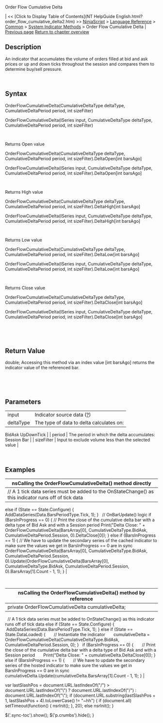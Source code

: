 ﻿










 


Order Flow Cumulative Delta







| &lt;&lt; [Click to Display Table of Contents](NT HelpGuide English.html?order_flow_cumulative_delta2.htm) &gt;&gt;
 [NinjaScript](ninjascript.htm) &gt; [Language Reference](language_reference_wip.htm) &gt; [Common](common.htm) &gt; [System Indicator Methods](indicators.htm) &gt;
Order Flow Cumulative Delta | [Previous page](on_balance_volume_obv.htm)
[Return to chapter overview](indicators.htm)










Description
-----------


An indicator that accumulates the volume of orders filled at bid and ask prices or up and down ticks throughout the session and compares them to determine buy/sell pressure.


 


Syntax
------


OrderFlowCumulativeDelta(CumulativeDeltaType deltaType, CumulativeDeltaPeriod period, int sizeFilter)


OrderFlowCumulativeDelta(ISeries<double> input, CumulativeDeltaType deltaType, CumulativeDeltaPeriod period, int sizeFilter)


 


Returns Open value


OrderFlowCumulativeDelta(CumulativeDeltaType deltaType, CumulativeDeltaPeriod period, int sizeFilter).DeltaOpen[int barsAgo]


OrderFlowCumulativeDelta(ISeries<double> input, CumulativeDeltaType deltaType, CumulativeDeltaPeriod period, int sizeFilter).DeltaOpen[int barsAgo]


 


Returns High value


OrderFlowCumulativeDelta(CumulativeDeltaType deltaType, CumulativeDeltaPeriod period, int sizeFilter).DeltaHigh[int barsAgo]


OrderFlowCumulativeDelta(ISeries<double> input, CumulativeDeltaType deltaType, CumulativeDeltaPeriod period, int sizeFilter).DeltaHigh[int barsAgo]


 


Returns Low value


OrderFlowCumulativeDelta(CumulativeDeltaType deltaType, CumulativeDeltaPeriod period, int sizeFilter).DeltaLow[int barsAgo]


OrderFlowCumulativeDelta(ISeries<double> input, CumulativeDeltaType deltaType, CumulativeDeltaPeriod period, int sizeFilter).DeltaLow[int barsAgo]


 


Returns Close value


OrderFlowCumulativeDelta(CumulativeDeltaType deltaType, CumulativeDeltaPeriod period, int sizeFilter).DeltaClose[int barsAgo]


OrderFlowCumulativeDelta(ISeries<double> input, CumulativeDeltaType deltaType, CumulativeDeltaPeriod period, int sizeFilter).DeltaClose[int barsAgo]


 


 


Return Value
------------


double; Accessing this method via an index value [int barsAgo] returns the indicator value of the referenced bar.


 


 


Parameters
----------




|  |  |
| --- | --- |
| input | Indicator source data ([?](valid_input_data_for_indicator.htm)) |
| deltaType | The type of data to delta calculates on:
BidAsk
UpDownTick |
| period | The period in which the delta accumulates:
Session
Bar |
| sizeFilter | Input to exclude volume less than the selected value |



 



Examples
--------




| nsCalling the OrderFlowCumulativeDelta() method directly |
| --- |
| // A 1 tick data series must be added to the OnStateChange() as this indicator runs off of tick data
else if (State == State.Configure)
{
   AddDataSeries(Data.BarsPeriodType.Tick, 1);
}
 
// OnBarUpdate() logic
if (BarsInProgress == 0)
{
// Print the close of the cumulative delta bar with a delta type of Bid Ask and with a Session period
Print("Delta Close: " + OrderFlowCumulativeDelta(BarsArray[0], CumulativeDeltaType.BidAsk, CumulativeDeltaPeriod.Session, 0).DeltaClose[0]);
}
else if (BarsInProgress == 1)
{
// We have to update the secondary series of the cached indicator to make sure the values we get in BarsInProgress == 0 are in sync
OrderFlowCumulativeDelta(BarsArray[0], CumulativeDeltaType.BidAsk, CumulativeDeltaPeriod.Session, 0).Update(OrderFlowCumulativeDelta(BarsArray[0], CumulativeDeltaType.BidAsk, CumulativeDeltaPeriod.Session, 0).BarsArray[1].Count - 1, 1);
} |



 




| nsCalling the OrderFlowCumulativeDelta() method by reference |
| --- |
| private OrderFlowCumulativeDelta cumulativeDelta;
 
// A 1 tick data series must be added to OnStateChange() as this indicator runs off of tick data
else if (State == State.Configure)
{
 AddDataSeries(Data.BarsPeriodType.Tick, 1);
}
else if (State == State.DataLoaded)
{
       // Instantiate the indicator
       cumulativeDelta = OrderFlowCumulativeDelta(CumulativeDeltaType.BidAsk, CumulativeDeltaPeriod.Session, 0);
}
 
if (BarsInProgress == 0)
{
       // Print the close of the cumulative delta bar with a delta type of Bid Ask and with a Session period
       Print("Delta Close: " + cumulativeDelta.DeltaClose[0]);
}
else if (BarsInProgress == 1)
{
       // We have to update the secondary series of the hosted indicator to make sure the values we get in BarsInProgress == 0 are in sync
       cumulativeDelta.Update(cumulativeDelta.BarsArray[1].Count - 1, 1);
} |






 
 var lastSlashPos = document.URL.lastIndexOf("/") &gt; document.URL.lastIndexOf("\\") ? document.URL.lastIndexOf("/") : document.URL.lastIndexOf("\\");
 if (document.URL.substring(lastSlashPos + 1, lastSlashPos + 4).toLowerCase() != "~hh") {
 if (document.all) setTimeout(function() {
 nsrInit();
 }, 20);
 else nsrInit();
 }
 
 
 $('.sync-toc').show();
 $('p.crumbs').hide();
 }
 
 
 



</double></double></double></double></double>